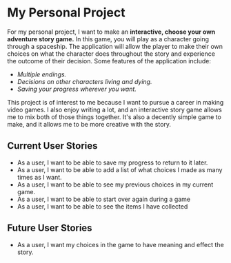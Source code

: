 # My Personal Project

For my personal project, I want to make an **interactive, choose your own adventure story game.** In this game, 
you will play as a character going through a spaceship. The application will allow the player to make their own 
choices on what the character does throughout the story and experience the outcome of their decision. 
Some features of the application include:

- *Multiple endings.*
- *Decisions on other characters living and dying.*
- *Saving your progress wherever you want.*

This project is of interest to me because I want to pursue a career in making video games. I also enjoy writing a lot,
and an interactive story game allows me to mix both of those things together. 
It's also a decently simple game to make, and it allows me to be more creative with the story.

## Current User Stories

- As a user, I want to be able to save my progress to return to it later.
- As a user, I want to be able to add a list of what choices I made as many times as I want.
- As a user, I want to be able to see my previous choices in my current game.
- As a user, I want to be able to start over again during a game
- As a user, I want to be able to see the items I have collected

## Future User Stories
- As a user, I want my choices in the game to have meaning and effect the story.